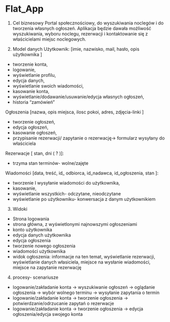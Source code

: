 # Flat_App

1. Cel biznesowy
Portal społecznościowy, do wyszukiwania noclegów i do tworzenia własnych ogłoszeń. Aplikacja będzie dawała możliwość wyszukiwania, wyboru noclegu, rezerwacji i kontaktowanie się z właścicielami miejsc noclegowych.

2. Model danych
Użytkownik: [imie, nazwisko, mail, hasło, opis użytkownika ]
- tworzenie konta,
- logowanie, 
- wyświetlanie profilu,
- edycja danych,
- wyświetlanie swoich wiadomości,
- kasowanie konta,
- wyświetlanie/dodawanie/usuwanie/edycja własnych ogłoszeń,
- historia “zamówień”

Ogłoszenia [nazwa, opis miejsca, ilosc pokoi, adres, zdjęcia-linki ]
- tworzenie ogłoszeń,
- edycja ogłoszeń,
- kasowanie ogłoszeń,
- przypisanie rezerwacji/ zapytanie o rezerwację→ formularz wysyłany do właściciela
 
Rezerwacje [ stan, dni ( ? )]:
- trzyma stan terminów- wolne/zajęte

Wiadomości [data, treść, id_ odbiorca, id_nadawca, id_ogłoszenia, stan ]:
- tworzenie I wysyłanie wiadomości do użytkownika,
- kasowanie,
- wyświetlanie wszystkich- odczytane, nieodczytane
- wyświetlanie po użytkowniku- konwersacja z danym użytkownikiem

3. Widoki
- Strona logowania
- strona główna, z wyświetlonymi najnowszymi ogłoszeniami
- konto użytkownika
- edycja danych użytkownika
- edycja ogłoszenia
- tworzenie nowego ogłoszenia
- wiadomości użytkownika
- widok ogłoszenia: informacje na ten temat, wyświetlanie rezerwacji, wyświetlanie danych własiciela, miejsce na wysłanie wiadomości, miejsce na zapytanie rezerwację

4. procesy- scenariusze
- logowanie/zakładanie konta → wyszukiwanie ogłoszeń → oglądanie ogłoszenia → wybór wolnego terminu → wysyłanie zapytania o termin
- logowanie/zakładanie konta → tworzenie ogłoszenia → potwierdzanie/odrzucanie zapytań o rezerwacje
-  logowanie/zakładanie konta → tworzenie ogłoszenia → edycja ogłoszenia/edycja swojego konta
